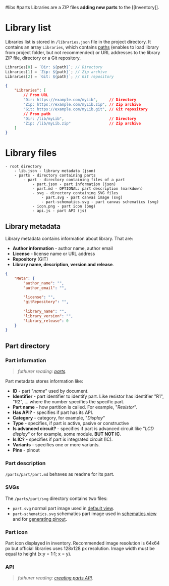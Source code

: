 #libs #parts
Libraries are a ZIP files **adding new parts** to the [[Inventory]].

# Library list
Libraries list is stored in `/libraries.json` file in the project directory. It contains an array `Libraries`, which contains [paths]() (enables to load library from project folder, but not recommended) or URL addresses to the library ZIP file, directory or a Git repository.
```js
Libraries[0] = `Dir: ${path}`; // Directory
Libraries[1] = `Zip: ${path}`; // Zip archive
Libraries[2] = `Git: ${path}`; // Git repository
```

```json
{
	"Libraries": [
		// From URL
		"Dir: https://example.com/myLib",     // Directory
		"Zip: https://example.com/myLib.zip", // Zip archive
		"Git: https://example.com/myLib.git", // Git repository
		// From path
		"Dir: /lib/myLib",                    // Directory
		"Zip: /lib/myLib.zip"                 // Zip archive
	]
}
```

# Library files
```
- root directory
	- lib.json - library metadata (json)
	- parts - directory containing parts
		- part - directory containing files of a part
			- part.json - part information (json)
			- part.md - OPTIONAL: part description (markdown)
			- svg - directory containing SVG files
				- part.svg - part canvas image (svg)
				- part-schematics.svg - part canvas schematics (svg)
			- icon.png - part icon (png)
			- api.js - part API (js)
```

## Library metadata
Library metadata contains information about library. That are:
*  **Author information** - author name, author email
*  **License** - license name or URL address
*  **Repository** (GIT)
*  **Library name, description, version and release**.

```json
{
	"Meta": {
		"author_name": "",
		"author_email": "",
		
		"license": "",
		"gitRepository": "",
		
		"library_name": "",
		"library_version": "",
		"library_release": 0
	}
}
```

## Part directory
### Part information
> *futhurer reading: [parts]()*.

Part metadata stores information like:
* **ID** - part "*name*" used by document.
* **Identifier** - part identifier to identify part. Like resistor has identifier "R1", "R2", ... where the number specifies the specific part.
* **Part name** - how partition is called. For example, "*Resistor*".
* **Has API?** - specifies if part has its API.
* **Category** - category, for example, "*Display*"
* **Type** - specifies, if part is active, pasive or constructive
* **Is advanced circuit?** - specifies if part is advanced circuit like "*LCD display*" or for example, some module. **BUT NOT IC**.
* **Is IC?** - specifies if part is integrated circuit (IC).
* **Variants** - specifies one or more variants.
* **Pins** - pinout

### Part description
`/parts/part/part.md` behaves as readme for its part.

### SVGs
The `/parts/part/svg` directory contains two files:
* `part.svg` normal part image used in [default view]().
* `part-schematics.svg` schematics part image used in [schematics view]() and for [generating pinout]().

### Part icon
Part icon displayed in inventory. Recommended image resolution is 64x64 px but official libraries uses 128x128 px resolution. Image width must be equal to height (x:y = 1:1; x = y).

### API
> *futhurer reading: [creating parts API]()*.
